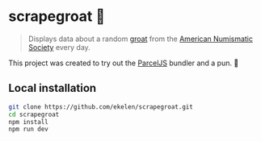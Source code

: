 # scrapegroat 🐐

> Displays data about a random [groat](<https://en.wikipedia.org/wiki/Groat_(coin)>) from the [American Numismatic Society](numismatics.org/) every day.

This project was created to try out the [ParcelJS](https://parceljs.org/) bundler and a pun. 💯

## Local installation

```sh
git clone https://github.com/ekelen/scrapegroat.git
cd scrapegroat
npm install
npm run dev
```
